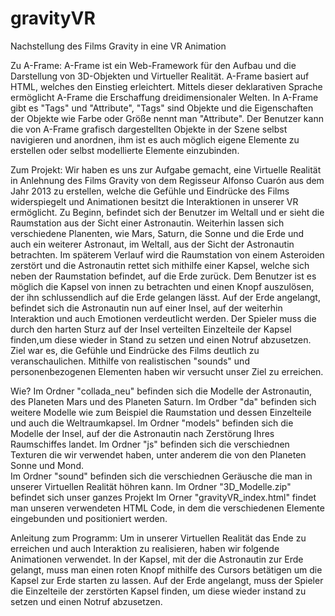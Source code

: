 # gravityVR
Nachstellung des Films Gravity in eine VR Animation 

Zu A-Frame:  A-Frame ist ein Web-Framework für den Aufbau und die Darstellung von 3D-Objekten und Virtueller Realität. 
A-Frame basiert auf HTML, welches den Einstieg erleichtert. Mittels dieser deklarativen Sprache ermöglicht A-Frame die Erschaffung dreidimensionaler Welten. In A-Frame gibt es "Tags" und "Attribute", "Tags" sind Objekte und die Eigenschaften der Objekte wie Farbe oder Größe nennt man "Attribute". 
Der Benutzer kann die von A-Frame grafisch dargestellten Objekte in der Szene selbst navigieren und anordnen, ihm ist es auch möglich eigene Elemente zu erstellen oder selbst modellierte Elemente einzubinden. 


Zum Projekt: Wir haben es uns zur Aufgabe gemacht, eine Virtuelle Realität in Anlehnung des Films Gravity von dem Regisseur Alfonso Cuarón aus dem Jahr 2013 zu erstellen, welche die Gefühle und Eindrücke des Films widerspiegelt und Animationen besitzt die Interaktionen in unserer VR ermöglicht. 
Zu Beginn, befindet sich der Benutzer im Weltall und er sieht die Raumstation aus der Sicht einer Astronautin. Weiterhin lassen sich verschiedene Planenten, wie Mars, Saturn, die Sonne und die Erde und auch ein weiterer Astronaut, im Weltall, aus der Sicht der Astronautin betrachten.
Im späterem Verlauf wird die Raumstation von einem Asteroiden zerstört und die Astronautin rettet sich mithilfe einer Kapsel, welche sich neben der Raumstation befindet, auf die Erde zurück. Dem Benutzer ist es möglich die Kapsel von innen zu betrachten und einen Knopf auszulösen, der ihn schlussendlich auf die Erde gelangen lässt. Auf der Erde angelangt, befindet sich die Astronautin nun auf einer Insel, auf der weiterhin Interaktion und auch Emotionen verdeutlicht werden. Der Spieler muss die durch den harten Sturz auf der Insel verteilten Einzelteile der Kapsel finden,um diese wieder in Stand zu setzen und einen Notruf abzusetzen.
Ziel war es, die Gefühle und Eindrücke des Films deutlich zu veranschaulichen. Mithilfe von realistischen "sounds" und personenbezogenen Elementen haben wir versucht unser Ziel zu erreichen. 


Wie?
Im Ordner "collada_neu" befinden sich die Modelle der Astronautin, des Planeten Mars und des Planeten Saturn.
Im Ordber "da" befinden sich weitere Modelle wie zum Beispiel die Raumstation und dessen Einzelteile und auch die Weltraumkapsel. 
Im Ordner "models" befinden sich die Modelle der Insel, auf der die Astronautin nach Zerstörung Ihres Raumschiffes landet.
Im Ordner "js" befinden sich die verschiednen Texturen die wir verwendet haben, unter anderem die von den Planeten Sonne und Mond.  
Im Ordner "sound" befinden sich die verschiednen Geräusche die man in unserer Virtuellen Realität höhren kann. 
Im Ordner "3D_Modelle.zip" befindet sich unser ganzes Projekt
Im Orner "gravityVR_index.html" findet man unseren verwendeten HTML Code, in dem die verschiedenen Elemente eingebunden und positioniert werden. 



Anleitung zum Programm: Um in unserer Virtuellen Realität das Ende zu erreichen und auch Interaktion zu realisieren, haben wir folgende Animationen verwendet. In der Kapsel, mit der die Astronautin zur Erde gelangt, muss man einen roten Knopf mithilfe des Cursors betätigen um die Kapsel zur Erde starten zu lassen. Auf der Erde angelangt, muss der Spieler die Einzelteile der zerstörten Kapsel finden, um diese wieder instand zu setzen und einen Notruf abzusetzen. 
